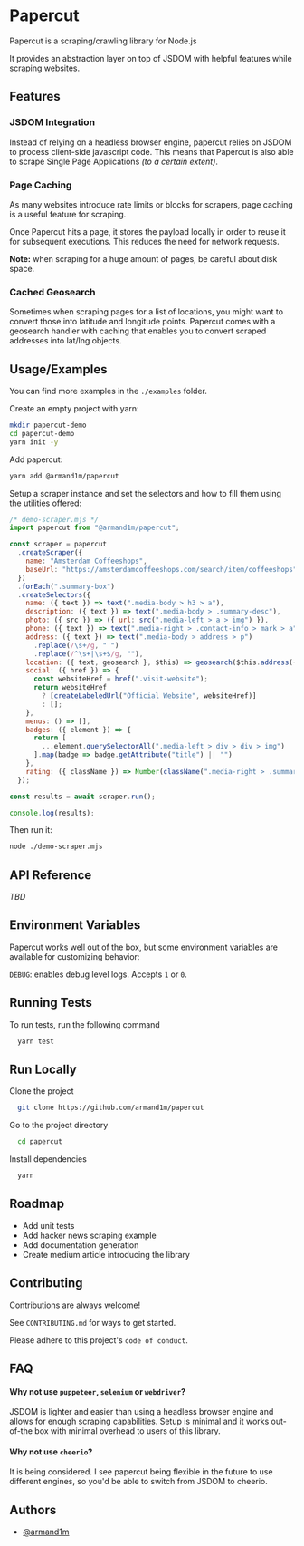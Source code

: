 # Papercut

Papercut is a scraping/crawling library for Node.js

It provides an abstraction layer on top of JSDOM with helpful features while scraping websites.

## Features

### JSDOM Integration

Instead of relying on a headless browser engine, papercut relies on JSDOM to process client-side javascript code. This means that Papercut is also able to scrape Single Page Applications _(to a certain extent)_.

### Page Caching

As many websites introduce rate limits or blocks for scrapers, page caching is a useful feature for scraping.

Once Papercut hits a page, it stores the payload locally in order to reuse it for subsequent executions. This reduces the need for network requests.

**Note:** when scraping for a huge amount of pages, be careful about disk space.

### Cached Geosearch

Sometimes when scraping pages for a list of locations, you might want to convert those into latitude and longitude points. Papercut comes with a geosearch handler with caching that enables you to convert scraped addresses into lat/lng objects.

## Usage/Examples

You can find more examples in the `./examples` folder.

Create an empty project with yarn:

```sh
mkdir papercut-demo
cd papercut-demo
yarn init -y
```

Add papercut:

```sh
yarn add @armand1m/papercut
```

Setup a scraper instance and set the selectors and how to fill them using the utilities offered:

```javascript
/* demo-scraper.mjs */
import papercut from "@armand1m/papercut";

const scraper = papercut
  .createScraper({
    name: "Amsterdam Coffeeshops",
    baseUrl: "https://amsterdamcoffeeshops.com/search/item/coffeeshops",
  })
  .forEach(".summary-box")
  .createSelectors({
    name: ({ text }) => text(".media-body > h3 > a"),
    description: ({ text }) => text(".media-body > .summary-desc"),
    photo: ({ src }) => ({ url: src(".media-left > a > img") }),
    phone: ({ text }) => text(".media-right > .contact-info > mark > a"),
    address: ({ text }) => text(".media-body > address > p")
      .replace(/\s+/g, " ")
      .replace(/^\s+|\s+$/g, ""),
    location: ({ text, geosearch }, $this) => geosearch($this.address({ text })),
    social: ({ href }) => {
      const websiteHref = href(".visit-website");
      return websiteHref
        ? [createLabeledUrl("Official Website", websiteHref)]
        : [];
    },
    menus: () => [],
    badges: ({ element }) => {
      return [
        ...element.querySelectorAll(".media-left > div > div > img")
      ].map(badge => badge.getAttribute("title") || "")
    },
    rating: ({ className }) => Number(className(".media-right > .summary-info > span > span").replace("rate-", ""))
  });

const results = await scraper.run();

console.log(results);
```

Then run it:

```sh
node ./demo-scraper.mjs
```
  
## API Reference

_TBD_
  
## Environment Variables

Papercut works well out of the box, but some environment variables are available for customizing behavior:

`DEBUG`: enables debug level logs. Accepts `1` or `0`.

## Running Tests

To run tests, run the following command

```bash
  yarn test
```

## Run Locally

Clone the project

```bash
  git clone https://github.com/armand1m/papercut
```

Go to the project directory

```bash
  cd papercut
```

Install dependencies

```bash
  yarn
```

## Roadmap

- Add unit tests
- Add hacker news scraping example
- Add documentation generation
- Create medium article introducing the library

## Contributing

Contributions are always welcome!

See `CONTRIBUTING.md` for ways to get started.

Please adhere to this project's `code of conduct`.

## FAQ

#### Why not use `puppeteer`, `selenium` or `webdriver`?

JSDOM is lighter and easier than using a headless browser engine and allows for enough scraping capabilities. Setup is minimal and it works out-of-the box with minimal overhead to users of this library. 

#### Why not use `cheerio`?

It is being considered. I see papercut being flexible in the future to use different engines, so you'd be able to switch from JSDOM to cheerio.

## Authors

- [@armand1m](https://www.github.com/armand1m)
